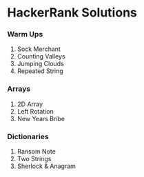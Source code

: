 # HackerRank Solutions

### Warm Ups
1) Sock Merchant
2) Counting Valleys
3) Jumping Clouds
4) Repeated String

### Arrays
1) 2D Array
2) Left Rotation
3) New Years Bribe

### Dictionaries 
1) Ransom Note 
2) Two Strings 
3) Sherlock & Anagram
 
